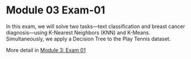 # Module 03 Exam-01

In this exam, we will solve two tasks—text classification and breast cancer diagnosis—using K-Nearest Neighbors (KNN) and K-Means. Simultaneously, we apply a Decision Tree to the Play Tennis dataset.


More detail in [Module 3: Exam 01](Module-03-Basic-ML/Exam-01.ipynb)

